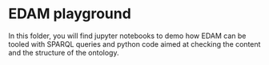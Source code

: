 # EDAM playground
In this folder, you will find jupyter notebooks to demo how EDAM can be tooled with SPARQL queries and python code aimed at checking the content and the structure of the ontology. 
